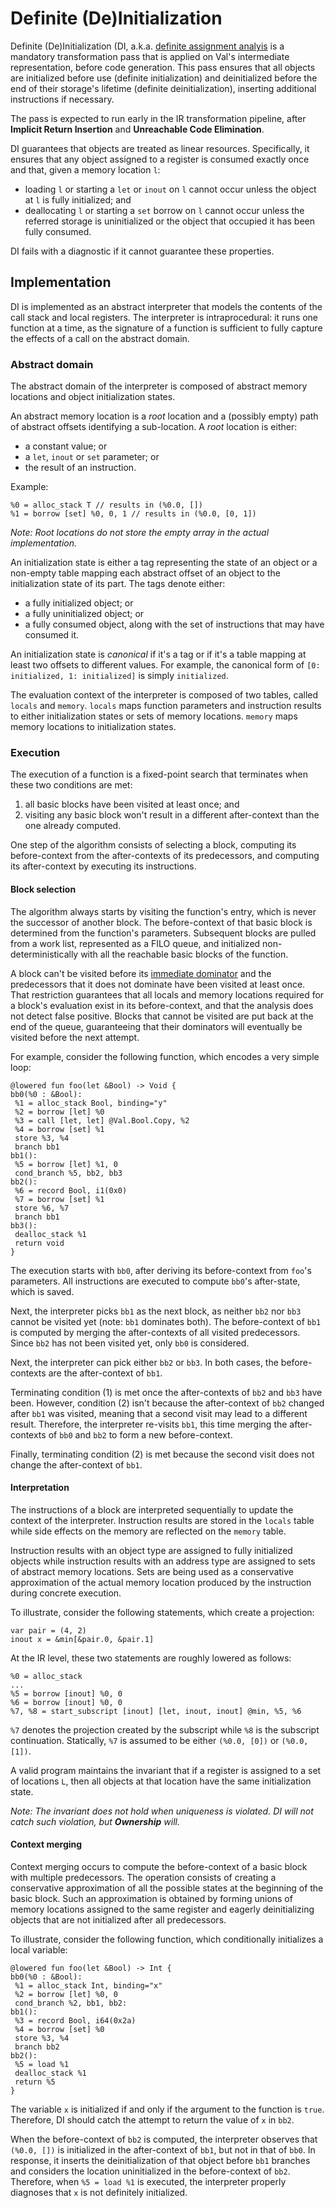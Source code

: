# Definite (De)Initialization

Definite (De)Initialization (DI, a.k.a. [definite assignment analyis](https://en.wikipedia.org/wiki/Definite_assignment_analysis) is a mandatory transformation pass that is applied on Val's intermediate representation, before code generation.
This pass ensures that all objects are initialized before use (definite initialization) and deinitialized before the end of their storage's lifetime (definite deinitialization), inserting additional instructions if necessary.

The pass is expected to run early in the IR transformation pipeline, after __Implicit Return Insertion__ and __Unreachable Code Elimination__.

DI guarantees that objects are treated as linear resources.
Specifically, it ensures that any object assigned to a register is consumed exactly once and that, given a memory location `l`:
- loading `l` or starting a `let` or `inout` on `l` cannot occur unless the object at `l` is fully initialized; and
- deallocating `l` or starting a `set` borrow on `l` cannot occur unless the referred storage is uninitialized or the object that occupied it has been fully consumed.

DI fails with a diagnostic if it cannot guarantee these properties.

## Implementation

DI is implemented as an abstract interpreter that models the contents of the call stack and local registers.
The interpreter is intraprocedural: it runs one function at a time, as the signature of a function is sufficient to fully capture the effects of a call on the abstract domain.

### Abstract domain

The abstract domain of the interpreter is composed of abstract memory locations and object initialization states.

An abstract memory location is a *root* location and a (possibly empty) path of abstract offsets identifying a sub-location.
A *root* location is either:
- a constant value; or
- a `let`, `inout` or `set` parameter; or
- the result of an instruction.

Example:
```
%0 = alloc_stack T // results in (%0.0, [])
%1 = borrow [set] %0, 0, 1 // results in (%0.0, [0, 1])
```

*Note: Root locations do not store the empty array in the actual implementation.*

An initialization state is either a tag representing the state of an object or a non-empty table mapping each abstract offset of an object to the initialization state of its part.
The tags denote either:
- a fully initialized object; or
- a fully uninitialized object; or
- a fully consumed object, along with the set of instructions that may have consumed it.

An initialization state is *canonical* if it's a tag or if it's a table mapping at least two offsets to different values.
For example, the canonical form of `[0: initialized, 1: initialized]` is simply `initialized`.

The evaluation context of the interpreter is composed of two tables, called `locals` and `memory`.
`locals` maps function parameters and instruction results to either initialization states or sets of memory locations.
`memory` maps memory locations to initialization states.

### Execution

The execution of a function is a fixed-point search that terminates when these two conditions are met:
1. all basic blocks have been visited at least once; and
2. visiting any basic block won't result in a different after-context than the one already computed.

One step of the algorithm consists of selecting a block, computing its before-context from the after-contexts of its predecessors, and computing its after-context by executing its instructions.

#### Block selection

The algorithm always starts by visiting the function's entry, which is never the successor of another block.
The before-context of that basic block is determined from the function's parameters.
Subsequent blocks are pulled from a work list, represented as a FILO queue, and initialized non-deterministically with all the reachable basic blocks of the function.

A block can't be visited before its [immediate dominator](https://en.wikipedia.org/wiki/Dominator_(graph_theory)) and the predecessors that it does not dominate have been visited at least once.
That restriction guarantees that all locals and memory locations required for a block's evaluation exist in its before-context, and that the analysis does not detect false positive.
Blocks that cannot be visited are put back at the end of the queue, guaranteeing that their dominators will eventually be visited before the next attempt.

For example, consider the following function, which encodes a very simple loop:

```
@lowered fun foo(let &Bool) -> Void {
bb0(%0 : &Bool):
 %1 = alloc_stack Bool, binding="y"
 %2 = borrow [let] %0
 %3 = call [let, let] @Val.Bool.Copy, %2
 %4 = borrow [set] %1
 store %3, %4
 branch bb1
bb1():
 %5 = borrow [let] %1, 0
 cond_branch %5, bb2, bb3
bb2():
 %6 = record Bool, i1(0x0)
 %7 = borrow [set] %1
 store %6, %7
 branch bb1
bb3():
 dealloc_stack %1
 return void
}
```

The execution starts with `bb0`, after deriving its before-context from `foo`'s parameters.
All instructions are executed to compute `bb0`'s after-state, which is saved.

Next, the interpreter picks `bb1` as the next block, as neither `bb2` nor `bb3` cannot be visited yet (note: `bb1` dominates both).
The before-context of `bb1` is computed by merging the after-contexts of all visited predecessors.
Since `bb2` has not been visited yet, only `bb0` is considered.

Next, the interpreter can pick either `bb2` or `bb3`.
In both cases, the before-contexts are the after-context of `bb1`.

Terminating condition (1) is met once the after-contexts of `bb2` and `bb3` have been.
However, condition (2) isn't because the after-context of `bb2` changed after `bb1` was visited, meaning that a second visit may lead to a different result.
Therefore, the interpreter re-visits `bb1`, this time merging the after-contexts of `bb0` and `bb2` to form a new before-context.

Finally, terminating condition (2) is met because the second visit does not change the after-context of `bb1`.

#### Interpretation

The instructions of a block are interpreted sequentially to update the context of the interpreter.
Instruction results are stored in the `locals` table while side effects on the memory are reflected on the `memory` table.

Instruction results with an object type are assigned to fully initialized objects while instruction results with an address type are assigned to sets of abstract memory locations.
Sets are being used as a conservative approximation of the actual memory location produced by the instruction during concrete execution.

To illustrate, consider the following statements, which create a projection:

```val
var pair = (4, 2)
inout x = &min[&pair.0, &pair.1]
```

At the IR level, these two statements are roughly lowered as follows:

```
%0 = alloc_stack
...
%5 = borrow [inout] %0, 0
%6 = borrow [inout] %0, 0
%7, %8 = start_subscript [inout] [let, inout, inout] @min, %5, %6
```

`%7` denotes the projection created by the subscript while `%8` is the subscript continuation.
Statically, `%7` is assumed to be either `(%0.0, [0])` or `(%0.0, [1])`.

A valid program maintains the invariant that if a register is assigned to a set of locations `L`, then all objects at that location have the same initialization state.

*Note: The invariant does not hold when uniqueness is violated.*
*DI will not catch such violation, but __Ownership__ will.*

#### Context merging

Context merging occurs to compute the before-context of a basic block with multiple predecessors.
The operation consists of creating a conservative approximation of all the possible states at the beginning of the basic block.
Such an approximation is obtained by forming unions of memory locations assigned to the same register and eagerly deinitializing objects that are not initialized after all predecessors.

To illustrate, consider the following function, which conditionally initializes a local variable:

```
@lowered fun foo(let &Bool) -> Int {
bb0(%0 : &Bool):
 %1 = alloc_stack Int, binding="x"
 %2 = borrow [let] %0, 0
 cond_branch %2, bb1, bb2:
bb1():
 %3 = record Bool, i64(0x2a)
 %4 = borrow [set] %0
 store %3, %4
 branch bb2
bb2():
 %5 = load %1
 dealloc_stack %1
 return %5
}
```

The variable `x` is initialized if and only if the argument to the function is `true`.
Therefore, DI should catch the attempt to return the value of `x` in `bb2`.

When the before-context of `bb2` is computed, the interpreter observes that `(%0.0, [])` is initialized in the after-context of `bb1`, but not in that of `bb0`.
In response, it inserts the deinitialization of that object before `bb1` branches and considers the location uninitialized in the before-context of `bb2`.
Therefore, when `%5 = load %1` is executed, the interpreter properly diagnoses that `x` is not definitely initialized.
